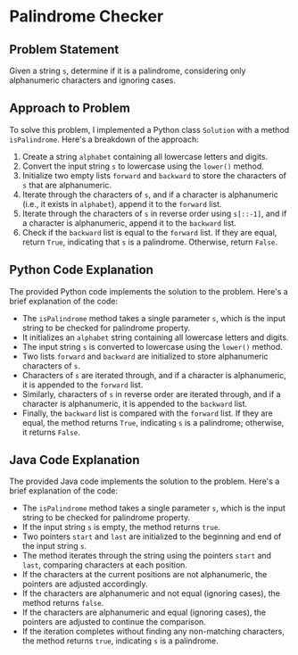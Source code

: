 # Palindrome Checker

## Problem Statement

Given a string `s`, determine if it is a palindrome, considering only alphanumeric characters and ignoring cases.

## Approach to Problem

To solve this problem, I implemented a Python class `Solution` with a method `isPalindrome`. Here's a breakdown of the approach:

1. Create a string `alphabet` containing all lowercase letters and digits.
2. Convert the input string `s` to lowercase using the `lower()` method.
3. Initialize two empty lists `forward` and `backward` to store the characters of `s` that are alphanumeric.
4. Iterate through the characters of `s`, and if a character is alphanumeric (i.e., it exists in `alphabet`), append it to the `forward` list.
5. Iterate through the characters of `s` in reverse order using `s[::-1]`, and if a character is alphanumeric, append it to the `backward` list.
6. Check if the `backward` list is equal to the `forward` list. If they are equal, return `True`, indicating that `s` is a palindrome. Otherwise, return `False`.

## Python Code Explanation

The provided Python code implements the solution to the problem. Here's a brief explanation of the code:

- The `isPalindrome` method takes a single parameter `s`, which is the input string to be checked for palindrome property.
- It initializes an `alphabet` string containing all lowercase letters and digits.
- The input string `s` is converted to lowercase using the `lower()` method.
- Two lists `forward` and `backward` are initialized to store alphanumeric characters of `s`.
- Characters of `s` are iterated through, and if a character is alphanumeric, it is appended to the `forward` list.
- Similarly, characters of `s` in reverse order are iterated through, and if a character is alphanumeric, it is appended to the `backward` list.
- Finally, the `backward` list is compared with the `forward` list. If they are equal, the method returns `True`, indicating `s` is a palindrome; otherwise, it returns `False`.

## Java Code Explanation

The provided Java code implements the solution to the problem. Here's a brief explanation of the code:

- The `isPalindrome` method takes a single parameter `s`, which is the input string to be checked for palindrome property.
- If the input string `s` is empty, the method returns `true`.
- Two pointers `start` and `last` are initialized to the beginning and end of the input string `s`.
- The method iterates through the string using the pointers `start` and `last`, comparing characters at each position.
- If the characters at the current positions are not alphanumeric, the pointers are adjusted accordingly.
- If the characters are alphanumeric and not equal (ignoring cases), the method returns `false`.
- If the characters are alphanumeric and equal (ignoring cases), the pointers are adjusted to continue the comparison.
- If the iteration completes without finding any non-matching characters, the method returns `true`, indicating `s` is a palindrome.
